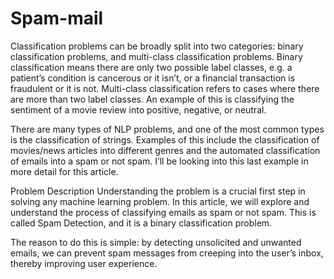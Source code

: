# Spam-mail
Classification problems can be broadly split into two categories: binary classification problems, and multi-class classification problems. Binary classification means there are only two possible label classes, e.g. a patient’s condition is cancerous or it isn’t, or a financial transaction is fraudulent or it is not. Multi-class classification refers to cases where there are more than two label classes. An example of this is classifying the sentiment of a movie review into positive, negative, or neutral.

There are many types of NLP problems, and one of the most common types is the classification of strings. Examples of this include the classification of movies/news articles into different genres and the automated classification of emails into a spam or not spam. I’ll be looking into this last example in more detail for this article.

Problem Description
Understanding the problem is a crucial first step in solving any machine learning problem. In this article, we will explore and understand the process of classifying emails as spam or not spam. This is called Spam Detection, and it is a binary classification problem.

The reason to do this is simple: by detecting unsolicited and unwanted emails, we can prevent spam messages from creeping into the user’s inbox, thereby improving user experience.


